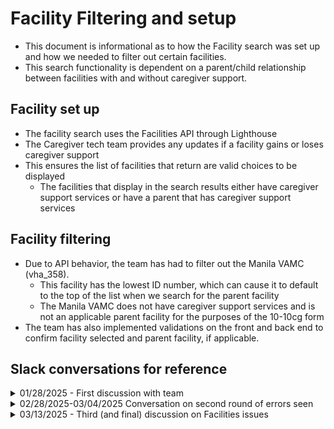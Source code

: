 # Facility Filtering and setup
- This document is informational as to how the Facility search was set up and how we needed to filter out certain facilities.
- This search functionality is dependent on a parent/child relationship between facilities with and without caregiver support.

## Facility set up
- The facility search uses the Facilities API through Lighthouse
- The Caregiver tech team provides any updates if a facility gains or loses caregiver support
- This ensures the list of facilities that return are valid choices to be displayed
     - The facilities that display in the search results either have caregiver support services or have a parent that has caregiver support services
 
## Facility filtering
- Due to API behavior, the team has had to filter out the Manila VAMC (vha_358).
     - This facility has the lowest ID number, which can cause it to default to the top of the list when we search for the parent facility
     - The Manila VAMC does not have caregiver support services and is not an applicable parent facility for the purposes of the 10-10cg form
- The team has also implemented validations on the front and back end to confirm facility selected and parent facility, if applicable.

## Slack conversations for reference

<details>
     <Summary>01/28/2025 - First discussion with team</Summary>

**Mitch Saltykov**
  Jan 28th at 8:06 AM
Hey, Heather Justice Brandon Cooper and I have been looking at the CG issue with folks looking in Santa Fe but being redirected to Manilla. There was a bug in how we handled requests for parent facilities that aren't in the initial result set, which we've worked through, but we noticed that the Manilla facility (vha_358) does not offer Caregiver Support services. We didn't notice this before because the Philippine Islands' "state" code varies between "PI" and "PH" across the app.
Do we know what Caregivers in Manilla are supposed to do for support? It's the only international VA health office, and it's not like any other facilities are going to be "close enough", right? With this bug fixed, we won't be sending folks to Manilla from Santa Fe, but we will still have no options for Philippine Veterans' Caregivers....

Best-case scenario would be that this is an oversight, and the facility's Lighthouse data should be updated to reflect that it does offer caregiver services. But if not...? This is the only parent facility in our system that  doesn't offer Caregiver Services.
Should we special-case this to direct to a different facility that does offer them? Should we block Caregiver signups from the Philippines? Should we allow these signups even though the facility won't offer the support they'd need, since it gets them in the system?
... do we have a sense of how many CG applications we get from the Philippines, for that matter? Would be good to know the scope of this issue.

**Heather Justice**
  Jan 28th at 8:10 AM
The CG program only applies to US based facilities and Veterans residing in US (and territories)
So the Manila facility is not applicable
In theory, it should not come up as a valid parent facility for a US clinic (edited) 

**Mitch Saltykov**
  Jan 28th at 8:13 AM
well, it won't come up for US searches any more, but if you search for the address ("Pasay City") or Manila, it comes up.

**Heather Justice**
  Jan 28th at 8:13 AM
I suppose we should consider user behavior.  When asked where the Veteran seeks care, would they search for the Manila location?
unlikely but it could happen..

**Mitch Saltykov**
  Jan 28th at 8:14 AM
to recap, the logic is:
caregiver searches for a facility
we show a list
they pick one
if they pick one that offers caregiver services, we assign them that same one
if not, we assign them its parent facility
all parent facilities offer caregiver support
... except for this one Manila facility, which is its own parent but doesn't
(all parent facilities are their own parents)

**Brandon Cooper**
  Jan 28th at 8:16 AM
In the case that a Veteran has legitimately selected Manila as their location, we would submit it and Carma would flag it as not valid, which at that point they have now started the process of applying and Carma can figure out where they should get care? The alternative is to block it, which would then either lead the Veteran to not apply, or select a facility somewhere in the US? I don't know which is more desirable. An edge case for sure, though.

**Heather Justice**
  Jan 28th at 8:17 AM
Also a good point.  At least if they apply, based on the last convo we had with CG stakeholders that they want people to just apply, this could be a valid edge case and most likely rare

**Brandon Cooper**
  Jan 28th at 8:18 AM
As far as we can tell this is the only parent VA Facility that does not offer caregiver services. We missed it previously because the value used for the state code was changed from what it was in vets-json-schema.

**Heather Justice**
  Jan 28th at 8:20 AM
Ok.. and what is the effort if we wanted to filter it out?

**Mitch Saltykov**
  Jan 28th at 8:25 AM
we're talking through options... it depends on what UX we want:
if it's not too frustrating, an easy solution would be to let them search for whatever facility, even this one if they e.g., put in a Philippine address, then after the select it we check if it's this one facility. if so, we tell them there's no caregiver support facility on the page we now use for confirmation.
we could prevent them from even picking the Manila facility, but that might be worse? like, I don't want people frustrated by us telling them the VA facility the Vet definitely already uses doesn't exist. (edited) 

**Heather Justice**
  Jan 28th at 8:30 AM
what are the chances that a Veteran uses the Manila facility if they live in the US

**Brandon Cooper**
  Jan 28th at 8:30 AM
I'd have to imagine very low?

**Mitch Saltykov**
  Jan 28th at 8:30 AM
we could raise warnings earlier, during the Vet address input? but maybe there are legitimate situations where a Vet lives in the Philippines and has a caregiver who doesn't or something?

**Heather Justice**
  Jan 28th at 8:31 AM
They cant

**Mitch Saltykov**
  Jan 28th at 8:31 AM
How much remote care do Caregivers offer?

ok

**Heather Justice**
  Jan 28th at 8:31 AM
The Veteran has to live in the US or US Territory.  This is tru for health enrollment too
so if the Veteran is enrolled in VA health care (which is required for this program), then they must reside in US.  Then it would follow that the facility they visit must also be in US

**Brandon Cooper**
  Jan 28th at 8:33 AM
Do we consider leaving it as is for now, and if we hear of a bunch of Veterans legitimately enrolling in caregiver support then we look at filtering it out?

**Heather Justice**
  Jan 28th at 8:34 AM
I think so yes.  It seems the least likely use case

**Mitch Saltykov**
  Jan 28th at 8:34 AM
but the Manila facility does offer some services:
https://www.va.gov/manila-va-clinic/
The Manila VA Outpatient Clinic (Manila VA OPC) is the only VA facility located in a foreign country. The eligibility criteria to receive medical services for Veterans living or traveling outside the United States are different than for Veterans located in the United States and its territories. The Manila VA OPC and VA Foreign Medical Program (FMP) provide medical care to Veterans only for their VA-rated, service-connected disability, or any disability associated with and held to be aggravating a VA-rated, service-connected disability (in accordance with 38 U.S.C. 1724 and 38 C.F.R. 17.35).

"don't do anything" has a considerably lower effort-estimate than "that stuff we said"!

do we already have a dashboard or something tracking where requests come from in or out of the US? if this search volume is zero that'd be great to know


**Heather Justice**
  Jan 28th at 8:43 AM
hmm.. let me check something.  We dont have a dashboard, but i have a list of users that changed or got rerouted to another facility (from when I was looking up how often that happens)

ok I can say that from Jan 2022 - Jan 2023, no cases were ever transferred to or from Manila VA facility


**Mitch Saltykov**
  Jan 28th at 8:49 AM
outstanding!


**Heather Justice**
  Jan 28th at 8:50 AM
Ok so based on a rare occurrence and likelihood that someone would intentionally search and select the Manila VA facility, we agree to not filter it out at this time?

</details>

<details>
     <Summary>02/28/2025-03/04/2025 Conversation on second round of errors seen</Summary>

**Heather Justice**
  Feb 28th at 12:27 PM
Hey there Mitch Saltykov and Brandon Cooper
 - we just got an email from Gaspare (CG) that they got a form with Manila facility.  We will need to look into this, see if we can identify the actual facility, and see what we can do to resolve this issue (crazy how Manila keeps coming into our lives!)
We received an unroutable online 10-10CG (Case CD-1890659); The VA Medical Center that populated on the pdf is just “358”, which I think might be the Manila VA Clinic.
Upon testing the online application screen, there does not appear to be a confirmation screen for an associated VA Medical Center for this clinic. I’ve also noticed that when you type certain data in the search facility field, like 3 digit numbers, like 123, 333, 444 etc. – Manila VA Clinic comes up as a search result.
Heather, could we review what happened from the va.gov perspective? Is this possibly an unintended result of the facility search update?
We would also like a confirmation of which VA Medical Center is supposed to be forwarded apps from the Manila VA Clinic, if possible.

**Mitch Saltykov**
  Feb 28th at 12:29 PM
repro'd in staging. oof.

**Heather Justice**
  Feb 28th at 12:37 PM
Created a ticket for investigating.  When we can get time to check it out.

**Brandon Cooper**
  Feb 28th at 12:41 PM
Should we just add something to never return Manila? I searched for 111  and this was what we sent to vets-api.
Those are legitimate lat/long coordinates, as seen by the map when I looked them up.
For whatever reason the api always seems to return Manila if it doesn't find it?

**Mitch Saltykov**
  Feb 28th at 12:42 PM
IIRC it sorted first in the results when we were dealing with it in the confirmation screen?

**Brandon Cooper**
  Feb 28th at 12:43 PM
I made a curl request with the lat/long shown above and Manila was the only result that was returned
So that is what the api is sending us back
Which was the same thing happening like you mentioned where if you send it invalid params it returns Manila. So maybe that's what's happening here too? But It looked like we are finding a lat/long result that is valid.
Although do we think they ended up with Manila by searching nonsense and selecting it, or by some other means? that'd be the thing to confirm
Of note too, we updated the pdf generation to submit the supplied facility id even if it is not shown in a hard coded list we are using to generate the name on the input field in the pdf. So I would expect Manila's id to show up in both the pdf and form data if it was selected.


**Heather Justice**
  Feb 28th at 12:47 PM
i would wager the nonsense route, or typo..
i dunno tho

**Mitch Saltykov**
  Feb 28th at 12:47 PM
Plausible. Searching on 12345 yields normal results, but 1234 gives Manila.
... though 11111 explicitly says
No search results found.

**Allan To**
  Feb 28th at 12:48 PM
do we know if veterans or anyone filling the form would search by facility id?

**Brandon Cooper**
  Feb 28th at 12:49 PM
I can't imagine they would? No true idea though.

**Heather Justice**
  Feb 28th at 12:49 PM
But then they would have to select Manila, right?

**Brandon Cooper**
  Feb 28th at 12:50 PM
@Mitch Saltykov
 If you look at the network requests, 11111returns an empty response from mapbox, while the 111 search returns valid lat/long. That's why it shows the error there.
Heather Justice Yeah, as far as we can tell that is how it should be working. That's my concern is if we maybe are missing a spot where it sets it on it's own since it seems the Lighthouse api really wants to return it for some reason.

**Allan To**
  Feb 28th at 12:52 PM
At least the 358 showed up in the PDF so they were able to see that it was Manila

**Brandon Cooper**
  Feb 28th at 12:53 PM
allan.to I did one thing right at least :slightly_smiling_face:
Since we know a Veteran is not permitted to get Caregiver services at the Manila Clinic, what's anyones thought about filtering it out from results?

**Allan To**
  Feb 28th at 12:55 PM
Brandon Cooper you always do a good job!

**Heather Justice**
  Feb 28th at 1:00 PM
We originally agreed not to, but I think at this point, we need to.  The question is tho, how do we avoid it defaulting on the backend? (edited) 

**Mitch Saltykov**
  Feb 28th at 1:01 PM
If we filter out Manila on the frontend, then they won't be able to submit without redoing the search and getting something valid, right? so no backend concern?

**Brandon Cooper**
  Feb 28th at 1:02 PM
yep! It would just return the "No search results found".
And we can't really change what the lighthouse api returns to us unless we talk to their team about why it does that :shrug:
I wonder what the behavior on the facility locator is for this...although some of this could stem from how we use the mapbox api? idk.
https://www.va.gov/find-locations/?page=1&address=111&facilityType=health&serviceT[…]5D=15.36675&context=Barangay%20111%2C%20Manila%2C%20Philippines
If I search 111 it shows the Manila VA facility
Same with 123 https://www.va.gov/find-locations/?page=1&address=123&facilityType=health&serviceT[…]%5D=15.29904&context=Barangay%20123%2C%20Pasay%2C%20Philippines

**Allan To**
  Feb 28th at 1:04 PM
Would we be able to do some sort of dropdown similar to that page you linked?

**Mitch Saltykov**
  Feb 28th at 1:05 PM
5-digit searches must be looking for a zip code specifically, while 111 and the like go street address or something vague

**Allan To**
  Feb 28th at 1:05 PM
If you put 111 it shows those two

**Brandon Cooper**
  Feb 28th at 1:05 PM
We can do almost anything :slightly_smiling_face: It just takes time to do it. It looks like they're just displaying the mapbox results which is what we do get back.
Looks like it does a partial match on the zip :shrug:
Realistically, this is no different than someone filling out a paper form and putting the Manila clinic on it, right?
Mitch Saltykov didn't we validate this is the only "parent" clinic that doesn't offer caregiver services?
Or maybe we just know only US based "parent" facilities do?

**Mitch Saltykov**
  Feb 28th at 1:08 PM
Barangay 111
https://en.wikipedia.org/wiki/Barangay
searching marginally larger numbers shifts the map around a little, presumably for different divisions
WikipediaWikipedia
Barangay
The barangay (; abbreviated as Brgy. or Bgy.), historically referred to as barrio, is the smallest administrative division in the Philippines. Named after the precolonial polities of the same name, modern barangays are political subdivisions of cities and municipalities which are analogous to villages, districts, neighborhoods, suburbs, or boroughs. The word barangay originated from balangay, a type of boat used by a group of Austronesian peoples when they migrated to the Philippines.
All municipalities and cities in the Philippines are politically subdivided into barangays, with the exception of the municipalities of Adams in Ilocos Norte and Kalayaan in Palawan, each containing a single bar… Show more
https://en.wikipedia.org/wiki/Barangay


**Allan To**
  Feb 28th at 1:09 PM
I think what we're worried about is if Manila somehow gets unintentionally filled even if they select another facility, but I could be wrong

**Brandon Cooper**
  Feb 28th at 1:10 PM
Agree with you on that, 
allan.to. I think the ticket Heather made could make sense as an investigation to see if there is something we are missing and this is unintentionally being set? Doing something do never allow it may fix it, but if it is accidentally occurring I'd like to know why/where.

**Heather Justice**
  Feb 28th at 1:31 PM
just got another report of it happening "358" listed in the facilities field

**Brandon Cooper**
  Feb 28th at 1:33 PM
I wonder if just not allowing it is the best first step? With the fact that the API is returning it it could be tricky to track down why it's happening, but if we block it it will at least fix it.

**Heather Justice**
  Feb 28th at 1:34 PM
That seems like the quickest, easiest solution.  We would definitely want to test these same scenarios to make sure it doesnt come back up
FYI here is what Tammy said in her email
>We just received notification of another unroutable 1010cg with 358 listed as the VAMC where the Veteran receives care (CD-1891515). The address on the app is in Florida so don’t suspect they intended for this to go to the Manila VA

**Mitch Saltykov**
  Feb 28th at 1:34 PM
agreed. so if the result is just Manila we show No Results instead?

**Heather Justice**
  Feb 28th at 1:35 PM
yeah.. and Tammy's note above makes me feel like there is still some weird default happening, but I am only guessing

**Brandon Cooper**
  Feb 28th at 1:36 PM
I think we'll want to remove it from the results right after making the API request. So it should never show up, even in results where there are multiple facilities. Since it seems like it's not people searching and selecting?
We could also add some additional logging to validate what is being searched? Or maybe what is selected? That could tell us more and not have pii concerns. Maybe they don't know what facility they want so since Manila showed up they selected it?

**Heather Justice**
  Feb 28th at 1:37 PM
agreed.. if there is any way we can stop it from coming up at all, would be great.. but yeah, i can't imagine it being selected on purpose.. especially twice now

**Mitch Saltykov**
  Feb 28th at 1:49 PM
that logging would have to be in PILs right? if we were concerned about the backend logging the output of MapBox, this would be even higher-risk.... (edited) 

**Brandon Cooper**
  Feb 28th at 1:56 PM
Yeah the search value would be pii for sure, but would the facility selection if it's not tied to a person? It could really just be a statsd metrics or something.

**Mitch Saltykov**
  Feb 28th at 1:56 PM
ahh, good point

**Heather Justice**
  Mar 4th at 5:46 AM
Hey gang, do we have any more thoughts on this issue?  The CG team will want an update.  Also, For the ones that failed, We don't have anything saved on them right? like we don't know if the personal info log had a different (actually chosen) facility?
Just noting it here that we will need to do several end-to-end tests with the tech team on this.  I know this is weird stuff, but we need to do everything we can to exhibit thoroughness on avoiding this issue

**Mitch Saltykov**
  Mar 4th at 5:58 AM
Brandon and I talked it through yesterday, and landed on specifically filtering out Manila from CG results for now, and showing the "No Search Results" error if it's the only thing there. Rolling that out will be a quicker fix, followed by talking to Lighthouse to understand why we're getting that search result in the first place. Brandon's owning that effort. (edited) 

**Brandon Cooper**
  Mar 4th at 6:10 AM
Yeah, after Mitch and I talked we thought pretty much not allowing Manila to be valid was the best initial step to ensure it's not happening, since right now it's technically valid for Manila to be selected, we just think they aren't intending for that to be the selection.

**Heather Justice**
  Mar 4th at 6:20 AM
Thanks yall!  I think yall are right with that being the best option.. It does seem odd that it is happening.  The thing that is throwing me is the last feedback we got from Tammy where the person was in FL.  What are the odds they would purposely select Manila?  And if they didn't, how did it still end up going downstream?

**Brandon Cooper**
  Mar 4th at 6:23 AM
I don't think they are purposefully selecting it. When we send "valid" query params for some calls to the facility api but nothing is found, it defaults to returning the full list. We grab the first result when getting the parent facility, since it should be the only one returned. Manila happens to be the first result that shows up since it's facility id is the lowest. I think there's a chance when we are getting the parent id and querying on that that something is broken and so it returns the full list. But we had validated that all of them have a valid parent id...so not sure about that.
I can't imagine anyone is purposefully selecting it.
In some ways, it is good that it's Manila that is returned since it is clearly incorrect. If it were returning a different invalid facility it'd be harder to notice.

**Heather Justice**
  Mar 4th at 6:25 AM
it is just crazy that if a person selects a facility, why is it getting overridden? Nvm (edited) 

**Mitch Saltykov**
  Mar 4th at 6:25 AM
My VA is in California, but my Caregiver Support is in New Mexico?! Ugh, fine, [gets in car]
would indeed be worse

**Heather Justice**
  Mar 4th at 6:25 AM
LOL 

**Brandon Cooper**
  Mar 4th at 6:58 AM
It's only for the parent facility, and if that's the case it should show them on the next page? But the way we have that page you may be just be like "I guess that's where it is?"

**Mitch Saltykov**
  Mar 4th at 6:59 AM
never underestimate how little people* read
* I mean this expansively. devs spend so much time not reading the error messages we're trying to address....

**Heather Justice**
  Mar 4th at 7:00 AM
LOL can confirm my own scanning-type of reading

**Mitch Saltykov**
  Mar 4th at 7:00 AM
everyone does! but so do webapp users, alas.

**Brandon Cooper**
  Mar 4th at 7:01 AM
Sorry guys I didn't read any of that.

**Brandon Cooper**
  Mar 4th at 7:12 AM
Heather Justice Would we be able to know the addresses for the submissions that had Manila for the facility? I wonder if we may be able to reproduce it if we assume they are searching for something near their home (which I know is not always true but seems like a thing to try at least)

**Heather Justice**
  Mar 4th at 7:14 AM
We could ask the CG team if they can get that kind of info (at least a city/state) that they could send via encrypted email

**Brandon Cooper**
  Mar 4th at 7:23 AM
Yeah city/state would enough
</details>

<details>
     <Summary>03/13/2025 - Third (and final) discussion on Facilities issues</Summary>

**Heather Justice**
  Thursday at 6:37 AM
Brandon Cooper Mitch Saltykov - forwarded yall an email from Gaspare.  Something is up with the search in Prod for CG.

**Heather Justice**
  Thursday at 6:38 AM
Tampa, FL came up fine.  But the search for the SD parameters I used in Staging yesterday are not turning up results.  Also, i searched "South Dakota" and it loads up to 2 pages of results but the button is not loading any more (edited) 

**Brandon Cooper**
  Thursday at 6:39 AM
What SD search params did you use?
Do prod and staging return the same things?

**Heather Justice**
  Thursday at 6:40 AM
same ones in the email.
57741
57785
Marcus, SD
Sturgis, SD
South Dakota

**Brandon Cooper**
  Thursday at 6:41 AM
Those look like they are appearing correct to me? What browser is he using? 
Mitch Saltykov Could it be a stale browser or something?

**Heather Justice**
  Thursday at 6:42 AM
staging works fine
prod is not working
i just tried it and got the same errors
chrome

**Brandon Cooper**
  Thursday at 6:42 AM
oh gotcha. I was checking staging
I will look at prod

**Heather Justice**
  Thursday at 6:43 AM
that will teach me not to check prod after deployment.. :facepalm:  I only checked staging yesterday

**Mitch Saltykov**
  Thursday at 6:44 AM
interesting - the facilities query is returning Fort Meade fine in prod, but there's an error displaying it:

**Brandon Cooper**
  Thursday at 6:47 AM
yeah...this is really weird. The response looks the exact same but it's displaying an error.

**Mitch Saltykov**
  Thursday at 6:47 AM
the no address code is live, so it's not that...
getting the same error in Safari
console just has a google analytics error, which I'd hope doesn't get in the way of things even if it fails

**Brandon Cooper**
  Thursday at 6:48 AM
Matt Long Any idea about environment differences in prod vs staging that could impact something like this?

**Matt Long**
  Thursday at 6:52 AM
I’m not sure I understand the question? Are you seeing a discrepancy with the data coming back or an issue with rendering results?

**Mitch Saltykov**
  Thursday at 6:53 AM
rendering.
the facilities request is getting data back like it should, but then we get the above-screenshotted error showing them... in prod, for certain South Dakota searches, per the email (edited) 

**Brandon Cooper**
  Thursday at 6:54 AM
This is the sentry log we are setting when the fetch returns an error http://sentry.vfs.va.gov/organizations/vsp/issues/310358/?project=-1&query=message%3A%22Error+fetching+Lighthouse+VA+facilities%22&statsPeriod=24h
It works fine in staging but is display our generic error in prod?

**Mitch Saltykov**
  Thursday at 6:58 AM
the only place that produces the Error fetching Lighthouse VA facilities
error is src/applications/caregivers/actions/fetchFacilities.js:90 , which is the catch for reformatting facilities for display

**Matt Long**
  Thursday at 6:58 AM
For debugging you, could try to run locally but assign the api to both staging and prod for an A/B test. It sounds like obviously something is getting tripped up in that fetch.
yarn watch --env api=https://staging-api.va.gov
yarn watch --env api=https://api.va.gov

**Brandon Cooper**
  Thursday at 7:01 AM
That will make my local vets-website hit those environments?

**Matt Long**
  Thursday at 7:03 AM
Correct, yes. You may have to disable CORS in your browser, but that lets you hit those to test things out.

**Brandon Cooper**
  Thursday at 7:04 AM
Is there a way to confirm vets-website has the most recent code? Per https://department-of-veterans-affairs.github.io/veteran-facing-services-tools/frontend-support-dashboard/ it does but is there an id or something that we can validate from the browser?

**Matt Long**
  Thursday at 7:08 AM
To my knowledge, no. I don’t think the build numbers are published anywhere.

**Mitch Saltykov**
  Thursday at 7:09 AM
I'm getting a 403 Forbidden trying to hit the prod api from local - where do we get the API keys for it?

**Adrian Rollett**
  Thursday at 7:09 AM
hmm, you can check the deployed hash for vets-api :thinkthonk: (edited) 
Mitch Saltykov log in to prod and then do a 'copy as curl' on an api request in your browser, easiest way :slightly_smiling_face: (edited) 

**Brandon Cooper**
  Thursday at 7:14 AM
The backend responses look exactly the same in staging and prod, and this error is what was displaying previously when we weren't handling the facility objects without addresses. So wondering if something could be up with that?

**Mitch Saltykov**
  Thursday at 7:17 AM
uh, that's a lot of content... which attribute is the vets-api API key in that?
(I already have a Mapbox key in my .env) (edited) 

**Brandon Cooper**
  Thursday at 7:24 AM
Yeah I am not sure which one is the token

**Mitch Saltykov**
  Thursday at 7:26 AM
huh. running locally, (at local vets-api) I'm getting the error searching for 57741, but it seems to be for OTHER South Dakota facilities not having addresses
er, we should have a zoom going for this shouldn't we

**Brandon Cooper**
  Thursday at 7:26 AM
Do you have the most up to date version of main?

**Mitch Saltykov**
  Thursday at 7:26 AM
oh, possibly not

**Brandon Cooper**
  Thursday at 7:26 AM
It was merged yesterday

**Mitch Saltykov**
  Thursday at 7:28 AM
ack, retrying

**Brandon Cooper**
  Thursday at 7:36 AM
https://us04web.zoom.us/j/79046860107?pwd=gWB9uzetyPbv0a1uNte7JyE0domICQ.1

**Mitch Saltykov**
  Thursday at 7:39 AM
okay, the prod code is in fact stale

**Brandon Cooper**
  Thursday at 7:40 AM
Can we trigger a new deploy or something to ensure it is the updated code?

**Matt Long**
  Thursday at 7:41 AM
You could push a PR with a silly little change. That would trigger a fresh deployment.

**Mitch Saltykov**
  Thursday at 7:43 AM
procedure, for reference:
open https://www.va.gov/family-and-caregiver-benefits/health-and-disability/comprehensi[…]ssistance-for-family-caregivers/apply-form-10-10cg/introduction
open the inspector
go to the Sources tab
right-click Top
Search in all files for /v0/caregivers_assistance_claims/facilities (our backend endpoint URL string is in the code explicitly, so it doesn't get minified)
go to the fetchFacilities.js one
scroll down to line 83 to find
physical: formatAddress(attributes?.address.physical)
confirming that we're always looking for physical under address even if address is undefined, so that bugfix of Brandon's is not in this code (edited) 
so, the mystery of why it's failing right now is solved.
the mystery of WHY it's failing is still afoot.

**Brandon Cooper**
  Thursday at 7:45 AM
https://github.com/department-of-veterans-affairs/vets-website/pull/35228 to add extra errors data to sentry log

**Mitch Saltykov**
  Thursday at 7:47 AM
(gut feeling is that something led to the Continuous Deploy-ed code getting overwritten with a later deploy... somehow? platform may know?)

**Brandon Cooper**
  Thursday at 7:53 AM
Heather Justice It looks like our change was never deployed even though the deploy status page says it did. We are going to deploy another small change that should deploy the client code with our change included. We'll let you know when it is deployed and we have validated it is working.

**Heather Justice**
  Thursday at 7:54 AM
oof.. that seems odd

**Adrian Rollett**
Thursday at 7:54 AM
can you link the commit that didn't go out?

**Brandon Cooper**
  Thursday at 7:54 AM
https://dsva.slack.com/archives/CBU0KDSB1/p1741877325744549 I hit up platform about it here
https://github.com/department-of-veterans-affairs/vets-website/commit/db90e017f0f89dfb1ecb7bc09c2d25d96e8ed506

**Brandon Cooper**
  Thursday at 8:28 AM
Looks like it is working in prod now
I confirmed the new code is currently out there too

**Matt Long**
  Thursday at 8:28 AM
Silly silly deployments!

**Heather Justice**
  Thursday at 8:33 AM
thank you all!  I have retested in Prod too and sent a note to Gaspare.
FYI - the CG team will want to hear about how we fixed this and the Manila issue in tomorrow's call
</details>
